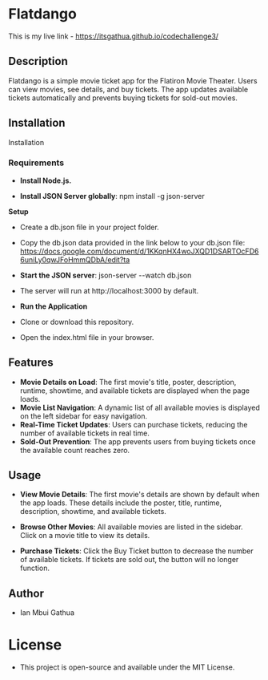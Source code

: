 # Flatdango

This is my live link - https://itsgathua.github.io/codechallenge3/

## Description

Flatdango is a simple movie ticket app for the Flatiron Movie Theater. 
Users can view movies, see details, and buy tickets. 
The app updates available tickets automatically and prevents buying tickets for sold-out movies.

## Installation
Installation

### Requirements

- **Install Node.js.**

- **Install JSON Server globally**: npm install -g json-server

**Setup**
- Create a db.json file in your project folder.
- Copy the db.json data provided in the link below to your db.json file:
    https://docs.google.com/document/d/1KKqnHX4woJXQD1DSARTOcFD66uniLy0qwJFoHmmQDbA/edit?ta

- **Start the JSON server**: json-server --watch db.json
- The server will run at http://localhost:3000 by default.

- **Run the Application**
- Clone or download this repository.
- Open the index.html file in your browser.





## Features

- **Movie Details on Load**: The first movie's title, poster, description, runtime, showtime, and available tickets are displayed when the page loads.
- **Movie List Navigation**: A dynamic list of all available movies is displayed on the left sidebar for easy navigation.
- **Real-Time Ticket Updates**: Users can purchase tickets, reducing the number of available tickets in real time.
- **Sold-Out Prevention**: The app prevents users from buying tickets once the available count reaches zero.

## Usage
- **View Movie Details**:
The first movie's details are shown by default when the app loads.
These details include the poster, title, runtime, description, showtime, and available tickets.

- **Browse Other Movies**:
All available movies are listed in the sidebar. Click on a movie title to view its details.

- **Purchase Tickets**:
Click the Buy Ticket button to decrease the number of available tickets.
If tickets are sold out, the button will no longer function.

## Author
- Ian Mbui Gathua

# License
- This project is open-source and available under the MIT License.